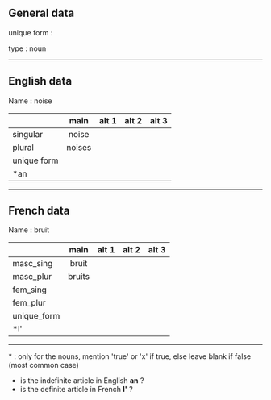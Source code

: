 ## General data

unique form :

type : noun

---

## English data

Name : noise

|             |  main  | alt 1 | alt 2 | alt 3 |
| :---------- | :----: | :---: | :---: | ----- |
| singular    | noise  |       |       |       |
| plural      | noises |       |       |       |
| unique form |        |       |       |       |
| \*an        |        |       |       |       |

---

## French data

Name : bruit

|             |  main  | alt 1 | alt 2 | alt 3 |
| :---------- | :----: | :---: | :---: | :---: |
| masc_sing   | bruit  |       |       |       |
| masc_plur   | bruits |       |       |       |
| fem_sing    |        |       |       |       |
| fem_plur    |        |       |       |       |
| unique_form |        |       |       |       |
| \*l'        |        |       |       |       |

---

\* : only for the nouns, mention 'true' or 'x' if true, else leave blank if false (most common case)

- is the indefinite article in English **an** ?
- is the definite article in French **l'** ?
